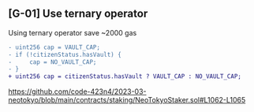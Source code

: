 ## [G-01] Use ternary operator

Using ternary operator save ~2000 gas

```diff
- uint256 cap = VAULT_CAP;
- if (!citizenStatus.hasVault) {
-     cap = NO_VAULT_CAP;
- }
+ uint256 cap = citizenStatus.hasVault ? VAULT_CAP : NO_VAULT_CAP;
```
https://github.com/code-423n4/2023-03-neotokyo/blob/main/contracts/staking/NeoTokyoStaker.sol#L1062-L1065